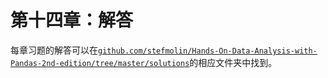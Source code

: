 # 第十四章：解答

每章习题的解答可以在[`github.com/stefmolin/Hands-On-Data-Analysis-with-Pandas-2nd-edition/tree/master/solutions`](https://github.com/stefmolin/Hands-On-Data-Analysis-with-Pandas-2nd-edition/tree/master/solutions)的相应文件夹中找到。
